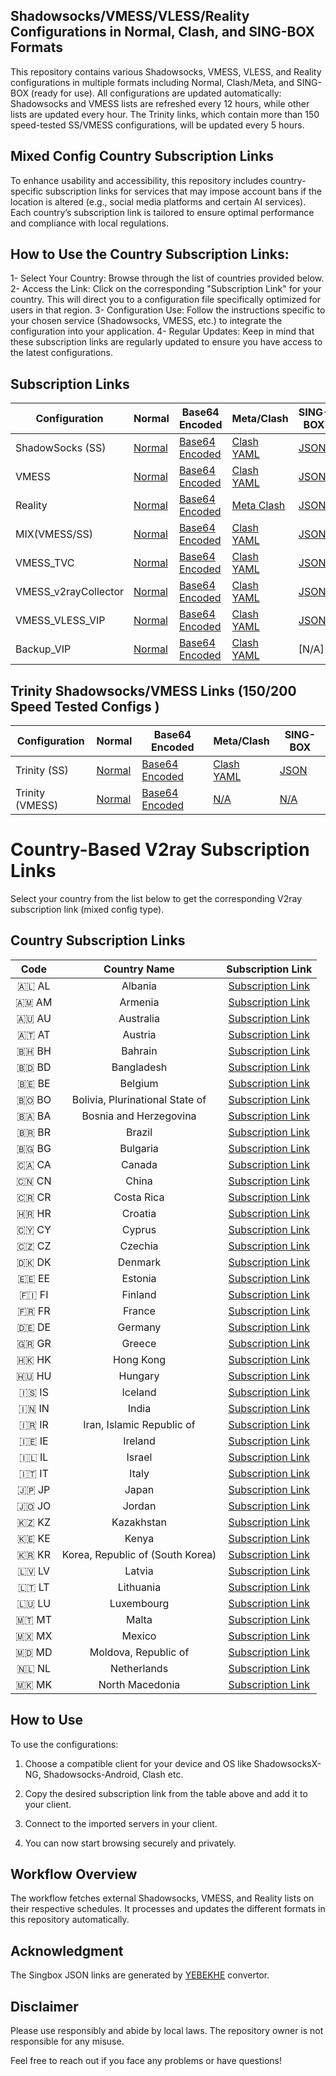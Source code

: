 ## Shadowsocks/VMESS/VLESS/Reality Configurations in Normal, Clash, and SING-BOX Formats

This repository contains various Shadowsocks, VMESS, VLESS, and Reality configurations in multiple formats including Normal, Clash/Meta, and SING-BOX (ready for use). All configurations are updated automatically: Shadowsocks and VMESS lists are refreshed every 12 hours, while other lists are updated every hour. The Trinity links, which contain more than 150 speed-tested SS/VMESS configurations, will be updated every 5 hours.

## Mixed Config Country Subscription Links

To enhance usability and accessibility, this repository includes country-specific subscription links for services that may impose account bans if the location is altered (e.g., social media platforms and certain AI services). Each country’s subscription link is tailored to ensure optimal performance and compliance with local regulations.

## How to Use the Country Subscription Links:

1- Select Your Country: Browse through the list of countries provided below.
2- Access the Link: Click on the corresponding "Subscription Link" for your country. This will direct you to a configuration file specifically optimized for users in that region.
3- Configuration Use: Follow the instructions specific to your chosen service (Shadowsocks, VMESS, etc.) to integrate the configuration into your application.
4- Regular Updates: Keep in mind that these subscription links are regularly updated to ensure you have access to the latest configurations.

## Subscription Links

| Configuration | Normal | Base64 Encoded | Meta/Clash | SING-BOX |
|-|-|-|-|-|  
| ShadowSocks (SS) | [Normal](https://raw.githubusercontent.com/lagzian/SS-Collector/main/shadowsockes.txt) | [Base64 Encoded](https://raw.githubusercontent.com/lagzian/SS-Collector/main/SS_B64.txt) | [Clash YAML](https://raw.githubusercontent.com/lagzian/SS-Collector/main/ss_clash.yaml) | [JSON](https://raw.githubusercontent.com/lagzian/SS-Collector/main/ss_singbox.json) |
| VMESS | [Normal](https://raw.githubusercontent.com/lagzian/SS-Collector/main/vmess.txt) | [Base64 Encoded](https://raw.githubusercontent.com/lagzian/SS-Collector/main/vmess_B64.txt) | [Clash YAML](https://raw.githubusercontent.com/lagzian/SS-Collector/main/vmess_clash.yaml) | [JSON](https://raw.githubusercontent.com/lagzian/SS-Collector/main/vmess_singbox.json) |
| Reality | [Normal](https://raw.githubusercontent.com/lagzian/SS-Collector/main/reality.txt) | [Base64 Encoded](https://raw.githubusercontent.com/lagzian/SS-Collector/main/reality_B64.txt) | [Meta Clash](https://raw.githubusercontent.com/lagzian/SS-Collector/main/reality_clash.yaml) |[JSON](https://raw.githubusercontent.com/lagzian/TelegramV2rayCollector/main/singbox/sfasfi/reality.json) |
| MIX(VMESS/SS) | [Normal](https://raw.githubusercontent.com/lagzian/SS-Collector/main/mix.txt) | [Base64 Encoded](https://raw.githubusercontent.com/lagzian/SS-Collector/main/mix_B64.txt) | [Clash YAML](https://raw.githubusercontent.com/lagzian/SS-Collector/main/mix_clash.yaml) |[JSON](https://raw.githubusercontent.com/lagzian/SS-Collector/main/mix_singbox.json) |
| VMESS_TVC | [Normal](https://raw.githubusercontent.com/lagzian/SS-Collector/main/vmess_tvc.txt) | [Base64 Encoded](https://raw.githubusercontent.com/lagzian/SS-Collector/main/vmess_B64_tvc.txt) | [Clash YAML](https://raw.githubusercontent.com/lagzian/SS-Collector/main/vmess_tvc_clash.yaml) |[JSON](https://raw.githubusercontent.com/lagzian/SS-Collector/main/vmess_tvc_singbox.json) |
| VMESS_v2rayCollector | [Normal](https://raw.githubusercontent.com/lagzian/SS-Collector/main/vmess_ye.txt) | [Base64 Encoded](https://raw.githubusercontent.com/lagzian/SS-Collector/main/vmess_B64_ye.txt) | [Clash YAML](https://raw.githubusercontent.com/lagzian/SS-Collector/main/vmess_ye_clash.yaml) |[JSON](https://raw.githubusercontent.com/lagzian/SS-Collector/main/vmess_ye_singbox.json) |
| VMESS_VLESS_VIP | [Normal](https://raw.githubusercontent.com/lagzian/SS-Collector/main/vmess_vless.txt) | [Base64 Encoded](https://raw.githubusercontent.com/lagzian/SS-Collector/main/vmess_vless_B64.txt) | [Clash YAML](https://raw.githubusercontent.com/lagzian/SS-Collector/main/vmess_vless_clash.yaml) |[JSON](https://raw.githubusercontent.com/lagzian/SS-Collector/main/vmess_vless_singbox.json) |
| Backup_VIP | [Normal](https://raw.githubusercontent.com/lagzian/SS-Collector/main/backup.txt) | [Base64 Encoded](https://raw.githubusercontent.com/lagzian/SS-Collector/main/backup_B64.txt) | [Clash YAML](https://raw.githubusercontent.com/lagzian/SS-Collector/main/backup_clash.yaml) |[N/A] |



## Trinity Shadowsocks/VMESS Links (150/200 Speed Tested Configs )

| Configuration | Normal | Base64 Encoded | Meta/Clash | SING-BOX |
|-|-|-|-|-|  
| Trinity (SS) | [Normal](https://raw.githubusercontent.com/lagzian/SS-Collector/main/SS/Trinity.txt) | [Base64 Encoded](https://raw.githubusercontent.com/lagzian/SS-Collector/main/SS/Trinity) | [Clash YAML](https://raw.githubusercontent.com/lagzian/SS-Collector/main/SS/trinity_clash.yaml) | [JSON](https://raw.githubusercontent.com/lagzian/SS-Collector/main/SS/trinity_singbox.json) |
| Trinity (VMESS) | [Normal](https://raw.githubusercontent.com/lagzian/SS-Collector/main/SS/VM_Trinity.txt) | [Base64 Encoded](https://raw.githubusercontent.com/lagzian/SS-Collector/main/SS/VM_Trinity) | [N/A](N/A) | [N/A](N/A) |


# Country-Based V2ray Subscription Links

Select your country from the list below to get the corresponding V2ray subscription link (mixed config type).
## Country Subscription Links

| **Code** | **Country Name** | **Subscription Link** |
|:---:|:---:|:---:|
| 🇦🇱 AL | Albania | [Subscription Link](https://raw.githubusercontent.com/lagzian/new-configs-collector/main/countries/al/mixed) |
| 🇦🇲 AM | Armenia | [Subscription Link](https://raw.githubusercontent.com/lagzian/new-configs-collector/main/countries/am/mixed) |
| 🇦🇺 AU | Australia | [Subscription Link](https://raw.githubusercontent.com/lagzian/new-configs-collector/main/countries/au/mixed) |
| 🇦🇹 AT | Austria | [Subscription Link](https://raw.githubusercontent.com/lagzian/new-configs-collector/main/countries/at/mixed) |
| 🇧🇭 BH | Bahrain | [Subscription Link](https://raw.githubusercontent.com/lagzian/new-configs-collector/main/countries/bh/mixed) |
| 🇧🇩 BD | Bangladesh | [Subscription Link](https://raw.githubusercontent.com/lagzian/new-configs-collector/main/countries/bd/mixed) |
| 🇧🇪 BE | Belgium | [Subscription Link](https://raw.githubusercontent.com/lagzian/new-configs-collector/main/countries/be/mixed) |
| 🇧🇴 BO | Bolivia, Plurinational State of | [Subscription Link](https://raw.githubusercontent.com/lagzian/new-configs-collector/main/countries/bo/mixed) |
| 🇧🇦 BA | Bosnia and Herzegovina | [Subscription Link](https://raw.githubusercontent.com/lagzian/new-configs-collector/main/countries/ba/mixed) |
| 🇧🇷 BR | Brazil | [Subscription Link](https://raw.githubusercontent.com/lagzian/new-configs-collector/main/countries/br/mixed) |
| 🇧🇬 BG | Bulgaria | [Subscription Link](https://raw.githubusercontent.com/lagzian/new-configs-collector/main/countries/bg/mixed) |
| 🇨🇦 CA | Canada | [Subscription Link](https://raw.githubusercontent.com/lagzian/new-configs-collector/main/countries/ca/mixed) |
| 🇨🇳 CN | China | [Subscription Link](https://raw.githubusercontent.com/lagzian/new-configs-collector/main/countries/cn/mixed) |
| 🇨🇷 CR | Costa Rica | [Subscription Link](https://raw.githubusercontent.com/lagzian/new-configs-collector/main/countries/cr/mixed) |
| 🇭🇷 HR | Croatia | [Subscription Link](https://raw.githubusercontent.com/lagzian/new-configs-collector/main/countries/hr/mixed) |
| 🇨🇾 CY | Cyprus | [Subscription Link](https://raw.githubusercontent.com/lagzian/new-configs-collector/main/countries/cy/mixed) |
| 🇨🇿 CZ | Czechia | [Subscription Link](https://raw.githubusercontent.com/lagzian/new-configs-collector/main/countries/cz/mixed) |
| 🇩🇰 DK | Denmark | [Subscription Link](https://raw.githubusercontent.com/lagzian/new-configs-collector/main/countries/dk/mixed) |
| 🇪🇪 EE | Estonia | [Subscription Link](https://raw.githubusercontent.com/lagzian/new-configs-collector/main/countries/ee/mixed) |
| 🇫🇮 FI | Finland | [Subscription Link](https://raw.githubusercontent.com/lagzian/new-configs-collector/main/countries/fi/mixed) |
| 🇫🇷 FR | France | [Subscription Link](https://raw.githubusercontent.com/lagzian/new-configs-collector/main/countries/fr/mixed) |
| 🇩🇪 DE | Germany | [Subscription Link](https://raw.githubusercontent.com/lagzian/new-configs-collector/main/countries/de/mixed) |
| 🇬🇷 GR | Greece | [Subscription Link](https://raw.githubusercontent.com/lagzian/new-configs-collector/main/countries/gr/mixed) |
| 🇭🇰 HK | Hong Kong | [Subscription Link](https://raw.githubusercontent.com/lagzian/new-configs-collector/main/countries/hk/mixed) |
| 🇭🇺 HU | Hungary | [Subscription Link](https://raw.githubusercontent.com/lagzian/new-configs-collector/main/countries/hu/mixed) |
| 🇮🇸 IS | Iceland | [Subscription Link](https://raw.githubusercontent.com/lagzian/new-configs-collector/main/countries/is/mixed) |
| 🇮🇳 IN | India | [Subscription Link](https://raw.githubusercontent.com/lagzian/new-configs-collector/main/countries/in/mixed) |
| 🇮🇷 IR | Iran, Islamic Republic of | [Subscription Link](https://raw.githubusercontent.com/lagzian/new-configs-collector/main/countries/ir/mixed) |
| 🇮🇪 IE | Ireland | [Subscription Link](https://raw.githubusercontent.com/lagzian/new-configs-collector/main/countries/ie/mixed) |
| 🇮🇱 IL | Israel | [Subscription Link](https://raw.githubusercontent.com/lagzian/new-configs-collector/main/countries/il/mixed) |
| 🇮🇹 IT | Italy | [Subscription Link](https://raw.githubusercontent.com/lagzian/new-configs-collector/main/countries/it/mixed) |
| 🇯🇵 JP | Japan | [Subscription Link](https://raw.githubusercontent.com/lagzian/new-configs-collector/main/countries/jp/mixed) |
| 🇯🇴 JO | Jordan | [Subscription Link](https://raw.githubusercontent.com/lagzian/new-configs-collector/main/countries/jo/mixed) |
| 🇰🇿 KZ | Kazakhstan | [Subscription Link](https://raw.githubusercontent.com/lagzian/new-configs-collector/main/countries/kz/mixed) |
| 🇰🇪 KE | Kenya | [Subscription Link](https://raw.githubusercontent.com/lagzian/new-configs-collector/main/countries/ke/mixed) |
| 🇰🇷 KR | Korea, Republic of (South Korea) | [Subscription Link](https://raw.githubusercontent.com/lagzian/new-configs-collector/main/countries/kr/mixed) |
| 🇱🇻 LV | Latvia | [Subscription Link](https://raw.githubusercontent.com/lagzian/new-configs-collector/main/countries/lv/mixed) |
| 🇱🇹 LT | Lithuania | [Subscription Link](https://raw.githubusercontent.com/lagzian/new-configs-collector/main/countries/lt/mixed) |
| 🇱🇺 LU | Luxembourg | [Subscription Link](https://raw.githubusercontent.com/lagzian/new-configs-collector/main/countries/lu/mixed) |
| 🇲🇹 MT | Malta | [Subscription Link](https://raw.githubusercontent.com/lagzian/new-configs-collector/main/countries/mt/mixed) |
| 🇲🇽 MX | Mexico | [Subscription Link](https://raw.githubusercontent.com/lagzian/new-configs-collector/main/countries/mx/mixed) |
| 🇲🇩 MD | Moldova, Republic of | [Subscription Link](https://raw.githubusercontent.com/lagzian/new-configs-collector/main/countries/md/mixed) |
| 🇳🇱 NL | Netherlands | [Subscription Link](https://raw.githubusercontent.com/lagzian/new-configs-collector/main/countries/nl/mixed) |
| 🇲🇰 MK | North Macedonia | [Subscription Link](https://raw.githubusercontent.com/lagzian/new-configs-collector/main/countries/mk/mixed) |


## How to Use

To use the configurations:

1. Choose a compatible client for your device and OS like ShadowsocksX-NG, Shadowsocks-Android, Clash etc.

2. Copy the desired subscription link from the table above and add it to your client.

3. Connect to the imported servers in your client.

4. You can now start browsing securely and privately.

## Workflow Overview

The workflow fetches external Shadowsocks, VMESS, and Reality lists on their respective schedules. It processes and updates the different formats in this repository automatically.

## Acknowledgment

The Singbox JSON links are generated by [YEBEKHE](https://t.me/ItsMeYeBeKhe) convertor.

## Disclaimer

Please use responsibly and abide by local laws. The repository owner is not responsible for any misuse.

Feel free to reach out if you face any problems or have questions!
